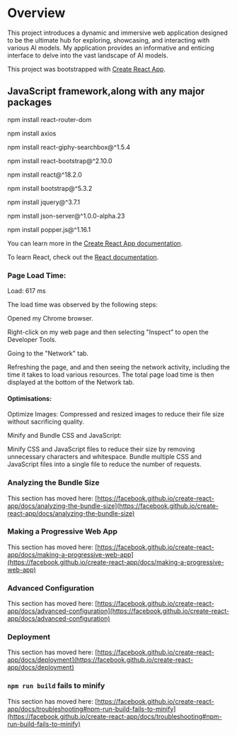 # Overview

This project introduces a dynamic and immersive web application designed to be the ultimate hub for exploring, showcasing, and interacting with various AI models. My application provides an informative and enticing interface to delve into the vast landscape of AI models.

This project was bootstrapped with [Create React App](https://github.com/facebook/create-react-app).

## JavaScript framework,along with any major packages

npm install react-router-dom

npm install axios

npm install react-giphy-searchbox@^1.5.4

npm install react-bootstrap@^2.10.0

npm install react@^18.2.0

npm install bootstrap@^5.3.2

npm install jquery@^3.7.1

npm install json-server@^1.0.0-alpha.23

npm install popper.js@^1.16.1

You can learn more in the [Create React App documentation](https://facebook.github.io/create-react-app/docs/getting-started).

To learn React, check out the [React documentation](https://reactjs.org/).

### Page Load Time:

Load: 617 ms

The load time was observed by the following steps:

Opened my Chrome browser.

Right-click on my web page and then selecting "Inspect" to open the Developer Tools.

Going to the "Network" tab.

Refreshing the page, and and then seeing the network activity, including the time it takes to load various resources. The total page load time is then displayed at the bottom of the Network tab.

#### Optimisations:

Optimize Images:
Compressed and resized images to reduce their file size without sacrificing quality.

Minify and Bundle CSS and JavaScript:

Minify CSS and JavaScript files to reduce their size by removing unnecessary characters and whitespace.
Bundle multiple CSS and JavaScript files into a single file to reduce the number of requests.


### Analyzing the Bundle Size

This section has moved here: [https://facebook.github.io/create-react-app/docs/analyzing-the-bundle-size](https://facebook.github.io/create-react-app/docs/analyzing-the-bundle-size)

### Making a Progressive Web App

This section has moved here: [https://facebook.github.io/create-react-app/docs/making-a-progressive-web-app](https://facebook.github.io/create-react-app/docs/making-a-progressive-web-app)

### Advanced Configuration

This section has moved here: [https://facebook.github.io/create-react-app/docs/advanced-configuration](https://facebook.github.io/create-react-app/docs/advanced-configuration)

### Deployment

This section has moved here: [https://facebook.github.io/create-react-app/docs/deployment](https://facebook.github.io/create-react-app/docs/deployment)

### `npm run build` fails to minify

This section has moved here: [https://facebook.github.io/create-react-app/docs/troubleshooting#npm-run-build-fails-to-minify](https://facebook.github.io/create-react-app/docs/troubleshooting#npm-run-build-fails-to-minify)
